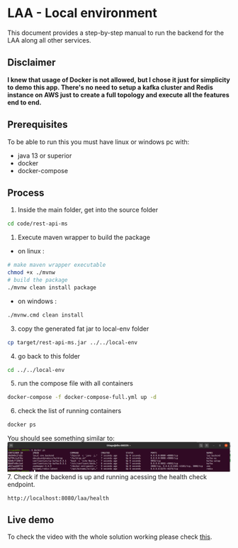 # LAA - Local environment

This document provides a step-by-step manual to run the backend for the LAA along all other services.

## Disclaimer
**I knew that usage of Docker is not allowed, but I chose it just for simplicity to demo this app. There's no need to setup a kafka cluster and Redis instance on AWS just to create a full topology and execute all the features end to end.**

## Prerequisites
To be able to run this you must have linux or windows pc with:
 * java 13 or superior
 * docker
 * docker-compose

## Process

1. Inside the main folder, get into the source folder
```bash
cd code/rest-api-ms
```
1. Execute maven wrapper to build the package
 * on linux :

```bash
# make maven wrapper executable
chmod +x ./mvnw
# build the package
./mvnw clean install package
```
* on windows :
```bash
./mvnw.cmd clean install
```
3. copy the generated fat jar to local-env folder
```bash
cp target/rest-api-ms.jar ../../local-env
```
4. go back to this folder
```bash
cd ../../local-env
```
5. run the compose file with all containers
```bash
docker-compose -f docker-compose-full.yml up -d
```
6. check the list of running containers
```bash
docker ps
```
You should see something similar to: 
![Docker containers](../diagram/screenshots/docker_ps.png)
7. Check if the backend is up and running acessing the health check endpoint.
```
http://localhost:8080/laa/health
```

## Live demo

To check the video with the whole solution working please check [this](../video/live_demo.mp4). 
